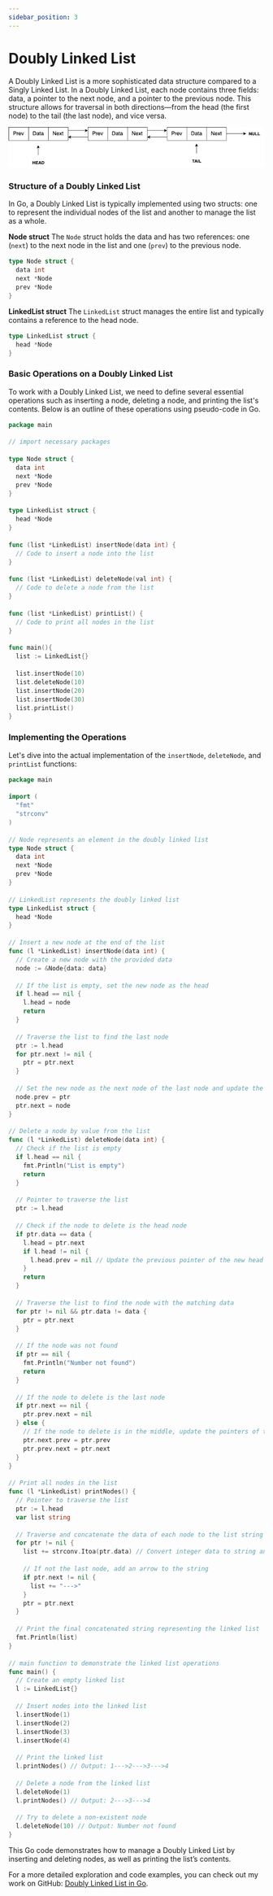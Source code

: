```yaml
---
sidebar_position: 3
---
```


# Doubly Linked List

A Doubly Linked List is a more sophisticated data structure compared to a Singly Linked List. In a Doubly Linked List, each node contains three fields: data, a pointer to the next node, and a pointer to the previous node. This structure allows for traversal in both directions—from the head (the first node) to the tail (the last node), and vice versa.

![Doubly linked list](./img/doubly-linked-list.jpg)

### Structure of a Doubly Linked List

In Go, a Doubly Linked List is typically implemented using two structs: one to represent the individual nodes of the list and another to manage the list as a whole.

**Node struct**
The `Node` struct holds the data and has two references: one (`next`) to the next node in the list and one (`prev`) to the previous node.

```go
type Node struct {
  data int
  next *Node
  prev *Node
}
```

**LinkedList struct**
The `LinkedList` struct manages the entire list and typically contains a reference to the head node.

```go
type LinkedList struct {
  head *Node
}
```

### Basic Operations on a Doubly Linked List

To work with a Doubly Linked List, we need to define several essential operations such as inserting a node, deleting a node, and printing the list's contents. Below is an outline of these operations using pseudo-code in Go.

```go
package main

// import necessary packages

type Node struct {
  data int
  next *Node
  prev *Node
}

type LinkedList struct {
  head *Node
}

func (list *LinkedList) insertNode(data int) {
  // Code to insert a node into the list
}

func (list *LinkedList) deleteNode(val int) {
  // Code to delete a node from the list
}

func (list *LinkedList) printList() {
  // Code to print all nodes in the list
}

func main(){
  list := LinkedList{}

  list.insertNode(10)
  list.deleteNode(10)
  list.insertNode(20)
  list.insertNode(30)
  list.printList()
}
```

### Implementing the Operations

Let's dive into the actual implementation of the `insertNode`, `deleteNode`, and `printList` functions:

```go
package main

import (
  "fmt"
  "strconv"
)

// Node represents an element in the doubly linked list
type Node struct {
  data int
  next *Node
  prev *Node
}

// LinkedList represents the doubly linked list
type LinkedList struct {
  head *Node
}

// Insert a new node at the end of the list
func (l *LinkedList) insertNode(data int) {
  // Create a new node with the provided data
  node := &Node{data: data}

  // If the list is empty, set the new node as the head
  if l.head == nil {
    l.head = node
    return
  }

  // Traverse the list to find the last node
  ptr := l.head
  for ptr.next != nil {
    ptr = ptr.next
  }

  // Set the new node as the next node of the last node and update the previous pointer of the new node
  node.prev = ptr
  ptr.next = node
}

// Delete a node by value from the list
func (l *LinkedList) deleteNode(data int) {
  // Check if the list is empty
  if l.head == nil {
    fmt.Println("List is empty")
    return
  }

  // Pointer to traverse the list
  ptr := l.head

  // Check if the node to delete is the head node
  if ptr.data == data {
    l.head = ptr.next
    if l.head != nil {
      l.head.prev = nil // Update the previous pointer of the new head
    }
    return
  }

  // Traverse the list to find the node with the matching data
  for ptr != nil && ptr.data != data {
    ptr = ptr.next
  }

  // If the node was not found
  if ptr == nil {
    fmt.Println("Number not found")
    return
  }

  // If the node to delete is the last node
  if ptr.next == nil {
    ptr.prev.next = nil
  } else {
    // If the node to delete is in the middle, update the pointers of the neighboring nodes
    ptr.next.prev = ptr.prev
    ptr.prev.next = ptr.next
  }
}

// Print all nodes in the list
func (l *LinkedList) printNodes() {
  // Pointer to traverse the list
  ptr := l.head
  var list string

  // Traverse and concatenate the data of each node to the list string
  for ptr != nil {
    list += strconv.Itoa(ptr.data) // Convert integer data to string and add to the list

    // If not the last node, add an arrow to the string
    if ptr.next != nil {
      list += "--->"
    }
    ptr = ptr.next
  }

  // Print the final concatenated string representing the linked list
  fmt.Println(list)
}

// main function to demonstrate the linked list operations
func main() {
  // Create an empty linked list
  l := LinkedList{}

  // Insert nodes into the linked list
  l.insertNode(1)
  l.insertNode(2)
  l.insertNode(3)
  l.insertNode(4)

  // Print the linked list
  l.printNodes() // Output: 1--->2--->3--->4

  // Delete a node from the linked list
  l.deleteNode(1)
  l.printNodes() // Output: 2--->3--->4

  // Try to delete a non-existent node
  l.deleteNode(10) // Output: Number not found
}
```

This Go code demonstrates how to manage a Doubly Linked List by inserting and deleting nodes, as well as printing the list’s contents.

For a more detailed exploration and code examples, you can check out my work on GitHub: [Doubly Linked List in Go](https://github.com/paresh-patil/data_structure_and_algorithms/blob/main/data_structures/linked_list/golang/doubly_linked_list.go).
